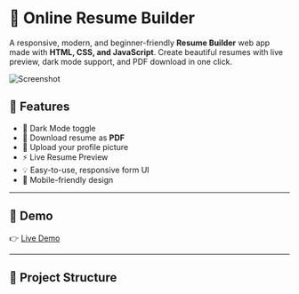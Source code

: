 # 📝 Online Resume Builder

A responsive, modern, and beginner-friendly **Resume Builder** web app made with **HTML, CSS, and JavaScript**. Create beautiful resumes with live preview, dark mode support, and PDF download in one click.

![Screenshot](https://your-screenshot-url.com/demo.png) <!-- Add your own screenshot URL -->

## 🚀 Features

- 🌙 Dark Mode toggle  
- 💾 Download resume as **PDF**  
- 📸 Upload your profile picture  
- ⚡ Live Resume Preview  
- 💡 Easy-to-use, responsive form UI  
- 📱 Mobile-friendly design  

---

## 📸 Demo

👉 [Live Demo](https://your-demo-link.netlify.app) <!-- Replace with Netlify or GitHub Pages link -->

---

## 📁 Project Structure

